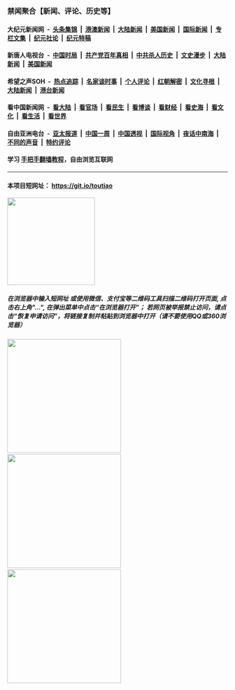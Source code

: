### 禁闻聚合【新闻、评论、历史等】

#### 大纪元新闻网 &nbsp;-&nbsp; [头条集锦](indexes/E头条集锦.md?t=02101902) &nbsp;|&nbsp; [港澳新闻](indexes/E港澳新闻.md?t=02101902)  &nbsp;|&nbsp; [大陆新闻](indexes/E大陆新闻.md?t=02101902) &nbsp;|&nbsp; [美国新闻](indexes/E美国新闻.md?t=02101902) &nbsp;|&nbsp; [国际新闻](indexes/E国际新闻.md?t=02101902) &nbsp;|&nbsp; [专栏文集](indexes/E专栏文集.md?t=02101902) &nbsp;|&nbsp; [纪元社论](indexes/E纪元社论.md?t=02101902) &nbsp;|&nbsp; [纪元特稿](indexes/E纪元特稿.md?t=02101902) 

#### 新唐人电视台 &nbsp;-&nbsp; [中国时局](indexes/N中国时局.md?t=02101902) &nbsp;|&nbsp; [共产党百年真相](indexes/N共产党百年真相.md?t=02101902) &nbsp;|&nbsp; [中共杀人历史](indexes/N中共杀人历史.md?t=02101902) &nbsp;|&nbsp; [文史漫步](indexes/N文史漫步.md?t=02101902) &nbsp;|&nbsp; [大陆新闻](indexes/N大陆新闻.md?t=02101902) &nbsp;|&nbsp; [美国新闻](indexes/N美国新闻.md?t=02101902)

#### 希望之声SOH &nbsp;-&nbsp; [热点追踪](indexes/H热点追踪.md?t=02101902) &nbsp;|&nbsp; [名家谈时事](indexes/H名家谈时事.md?t=02101902) &nbsp;|&nbsp; [个人评论](indexes/H个人评论.md?t=02101902)  &nbsp;|&nbsp; [红朝解密](indexes/H红朝解密.md?t=02101902) &nbsp;|&nbsp; [文化寻根](indexes/H文化寻根.md?t=02101902) &nbsp;|&nbsp; [大陆新闻](indexes/H大陆新闻.md?t=02101902) &nbsp;|&nbsp; [港台新闻](indexes/H港台新闻.md?t=02101902)

#### 看中国新闻网 &nbsp;-&nbsp; [看大陆](indexes/S看大陆.md?t=02101902) &nbsp;|&nbsp; [看官场](indexes/S看官场.md?t=02101902) &nbsp;|&nbsp; [看民生](indexes/S看民生.md?t=02101902)  &nbsp;|&nbsp; [看博谈](indexes/S看博谈.md?t=02101902) &nbsp;|&nbsp; [看财经](indexes/S看财经.md?t=02101902) &nbsp;|&nbsp; [看史海](indexes/S看史海.md?t=02101902) &nbsp;|&nbsp; [看文化](indexes/S看文化.md?t=02101902) &nbsp;|&nbsp; [看生活](indexes/S看生活.md?t=02101902) &nbsp;|&nbsp; [看世界](indexes/S看世界.md?t=02101902)

#### 自由亚洲电台 &nbsp;-&nbsp; [亚太报道](indexes/R亚太报道.md?t=02101902) &nbsp;|&nbsp; [中国一周](indexes/R中国一周.md?t=02101902) &nbsp;|&nbsp; [中国透视](indexes/R中国透视.md?t=02101902)  &nbsp;|&nbsp; [国际视角](indexes/R国际视角.md?t=02101902) &nbsp;|&nbsp; [夜话中南海](indexes/R夜话中南海.md?t=02101902) &nbsp;|&nbsp; [不同的声音](indexes/R不同的声音.md?t=02101902) &nbsp;|&nbsp; [特约评论](indexes/R特约评论.md?t=02101902)

#### 学习 [手把手翻墙教程](https://github.com/gfw-breaker/guides/wiki)，自由浏览互联网

----

#### 本项目短网址： https://git.io/toutiao
<img src="https://raw.githubusercontent.com/gfw-breaker/banned-news/master/scripts/img/qr.png" width="200px"/>  

##### 在浏览器中输入短网址 或使用微信、支付宝等二维码工具扫描二维码打开页面, 点击右上角"...", 在弹出菜单中点击“在浏览器打开”； 若网页被举报禁止访问，请点击“恢复申请访问”，将链接复制并粘贴到浏览器中打开（请不要使用QQ或360浏览器）

<img src="https://raw.githubusercontent.com/gfw-breaker/banned-news/master/scripts/img/1.png" width="260px"/> &nbsp; <img src="https://raw.githubusercontent.com/gfw-breaker/banned-news/master/scripts/img/2.png" width="260px"/> &nbsp; <img src="https://raw.githubusercontent.com/gfw-breaker/banned-news/master/scripts/img/3.png" width="260px"/>
